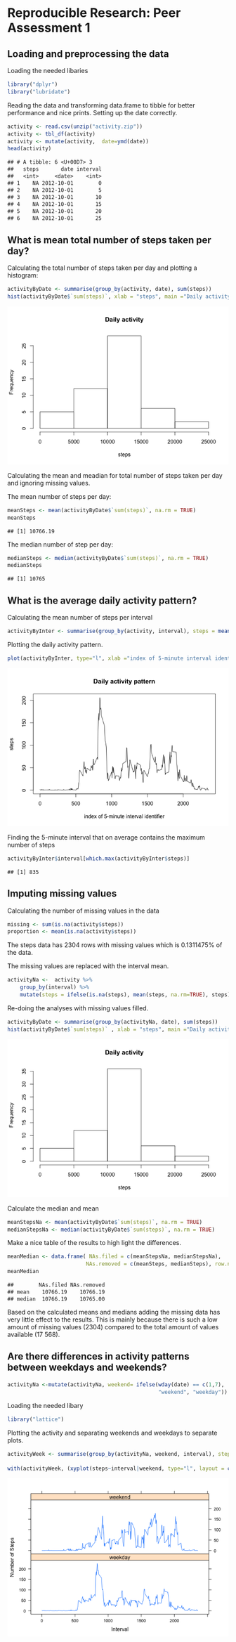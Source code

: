 # Reproducible Research: Peer Assessment 1


## Loading and preprocessing the data

Loading the needed libaries

```r
library("dplyr")
library("lubridate")
```

Reading the data and transforming data.frame to tibble for better performance and nice prints. 
Setting up the date correctly. 


```r
activity <- read.csv(unzip("activity.zip"))
activity <- tbl_df(activity)
activity <- mutate(activity,  date=ymd(date))
head(activity)
```

```
## # A tibble: 6 <U+00D7> 3
##   steps       date interval
##   <int>     <date>    <int>
## 1    NA 2012-10-01        0
## 2    NA 2012-10-01        5
## 3    NA 2012-10-01       10
## 4    NA 2012-10-01       15
## 5    NA 2012-10-01       20
## 6    NA 2012-10-01       25
```

## What is mean total number of steps taken per day?

Calculating the total number of steps taken per day and plotting a histogram:

```r
activityByDate <- summarise(group_by(activity, date), sum(steps))
hist(activityByDate$`sum(steps)`, xlab = "steps", main ="Daily activity")
```

![](PA1_template_files/figure-html/unnamed-chunk-3-1.png)<!-- -->

Calculating the mean and meadian for total number of steps taken per day and ignoring missing values. 

The mean number of steps per day: 

```r
meanSteps <- mean(activityByDate$`sum(steps)`, na.rm = TRUE)
meanSteps
```

```
## [1] 10766.19
```

The median number of step per day: 

```r
medianSteps <- median(activityByDate$`sum(steps)`, na.rm = TRUE)
medianSteps
```

```
## [1] 10765
```

## What is the average daily activity pattern?

Calculating the mean number of steps per interval 

```r
activityByInter <- summarise(group_by(activity, interval), steps = mean(steps, na.rm=TRUE))
```

Plotting the daily activity pattern. 

```r
plot(activityByInter, type="l", xlab ="index of 5-minute interval identifier", main = "Daily activity pattern")
```

![](PA1_template_files/figure-html/unnamed-chunk-7-1.png)<!-- -->

Finding the 5-minute interval that on average contains the maximum number of steps

```r
activityByInter$interval[which.max(activityByInter$steps)]
```

```
## [1] 835
```

## Imputing missing values
Calculating the number of missing values in the data


```r
missing <- sum(is.na(activity$steps))
proportion <- mean(is.na(activity$steps))
```

The steps data has 2304  rows with missing values which is 0.1311475% of the data.

The missing values are replaced with the interval mean.

```r
activityNa <-  activity %>%
    group_by(interval) %>% 
    mutate(steps = ifelse(is.na(steps), mean(steps, na.rm=TRUE), steps))
```

Re-doing the analyses with missing values filled.


```r
activityByDate <- summarise(group_by(activityNa, date), sum(steps))
hist(activityByDate$`sum(steps)` , xlab = "steps", main ="Daily activity")
```

![](PA1_template_files/figure-html/unnamed-chunk-11-1.png)<!-- -->

Calculate the median and mean

```r
meanStepsNa <- mean(activityByDate$`sum(steps)`, na.rm = TRUE)
medianStepsNa <- median(activityByDate$`sum(steps)`, na.rm = TRUE)
```

Make a nice table of the results to high light the differences. 

```r
meanMedian <- data.frame( NAs.filed = c(meanStepsNa, medianStepsNa), 
                         NAs.removed = c(meanSteps, medianSteps), row.names = c("mean",                             "median"))
meanMedian
```

```
##        NAs.filed NAs.removed
## mean    10766.19    10766.19
## median  10766.19    10765.00
```

Based on the calculated means and medians adding the missing data has very little effect to the results. This is mainly because there is such a low amount of missing values (2304) compared to the total amount of values available (17 568). 

## Are there differences in activity patterns between weekdays and weekends?


```r
activityNa <-mutate(activityNa, weekend= ifelse(wday(date) == c(1,7), 
                                                "weekend", "weekday"))
```


Loading the needed libary

```r
library("lattice")
```

Plotting the activity and separating weekends and weekdays to separate plots. 

```r
activityWeek <- summarise(group_by(activityNa, weekend, interval), steps = mean(steps))

with(activityWeek, (xyplot(steps~interval|weekend, type="l", layout = c(1,2), xlab = "Interval", ylab = "Number of Steps")))
```

![](PA1_template_files/figure-html/unnamed-chunk-16-1.png)<!-- -->


